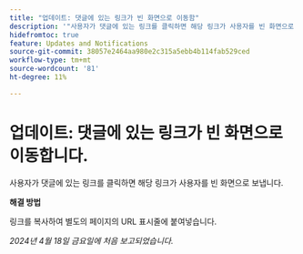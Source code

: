 ```yaml
---
title: "업데이트: 댓글에 있는 링크가 빈 화면으로 이동함"
description: '"사용자가 댓글에 있는 링크를 클릭하면 해당 링크가 사용자를 빈 화면으로 보냅니다. 해결 방법을 사용할 수 있습니다.”'
hidefromtoc: true
feature: Updates and Notifications
source-git-commit: 38057e2464aa980e2c315a5ebb4b114fab529ced
workflow-type: tm+mt
source-wordcount: '81'
ht-degree: 11%

---
```



# 업데이트: 댓글에 있는 링크가 빈 화면으로 이동합니다.

사용자가 댓글에 있는 링크를 클릭하면 해당 링크가 사용자를 빈 화면으로 보냅니다.

**해결 방법**

링크를 복사하여 별도의 페이지의 URL 표시줄에 붙여넣습니다.

_2024년 4월 18일 금요일에 처음 보고되었습니다._


